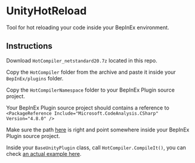 # UnityHotReload

Tool for hot reloading your code inside your BepInEx environment.

## Instructions

Download `HotCompiler_netstandard20.7z` located in this repo.

Copy the `HotCompiler` folder from the archive and paste it inside your `BepInEx/plugins` folder.

Copy the `HotCompilerNamespace` folder to your BepInEx Plugin source project.

Your BepInEx Plugin source project should contains a reference to `<PackageReference Include="Microsoft.CodeAnalysis.CSharp" Version="4.8.0" />`

Make sure the path [here](https://github.com/xiaoxiao921/UnityHotReload/blob/main/HotCompilerNamespace/HotCompiler.cs#L19) is right and point somewhere inside your BepInEx Plugin source project.

Inside your `BaseUnityPlugin` class, call `HotCompiler.CompileIt()`, you can check [an actual example here](https://github.com/xiaoxiao921/UnityHotReload/blob/main/ExampleMain.cs).
